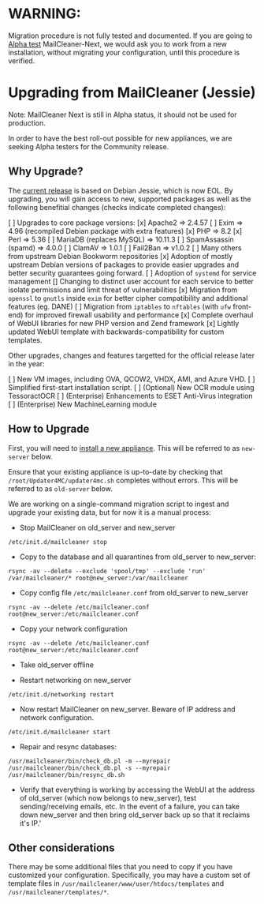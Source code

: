 # WARNING:

Migration procedure is not fully tested and documented. If you are going to [Alpha test](/CONTRIBUTING.md) MailCleaner-Next, we would ask you to work from a new installation, without migrating your configuration, until this procedure is verified.

# Upgrading from MailCleaner (Jessie)

Note: MailCleaner Next is still in Alpha status, it should not be used for production.

In order to have the best roll-out possible for new appliances, we are seeking Alpha testers for the Community release.

## Why Upgrade?

The [current release](https://github.com/MailCleaner/MailCleaner) is based on Debian Jessie, which is now EOL. By upgrading, you will gain access to new, supported packages as well as the following benefitial changes (checks indicate completed changes):

[ ] Upgrades to core package versions:
    [x] Apache2 => 2.4.57
    [ ] Exim => 4.96 (recompiled Debian package with extra features)
    [x] PHP => 8.2 
    [x] Perl => 5.36
    [ ] MariaDB (replaces MySQL) => 10.11.3
    [ ] SpamAssassin (spamd) => 4.0.0
    [ ] ClamAV => 1.0.1
    [ ] Fail2Ban => v1.0.2
    [ ] Many others from upstream Debian Bookworm repositories
[x] Adoption of mostly upstream Debian versions of packages to provide easier upgrades and better security guarantees going forward.
[ ] Adoption of `systemd` for service management
[] Changing to distinct user account for each service to better isolate permissions and limit threat of vulnerabilities
[x] Migration from `openssl` to `gnutls` inside `exim` for better cipher compatibility and additional features (eg. DANE)
[ ] Migration from `iptables` to `nftables` (with `ufw` front-end) for improved firewall usability and performance
[x] Complete overhaul of WebUI libraries for new PHP version and Zend framework
[x] Lightly updated WebUI template with backwards-compatibility for custom templates.

Other upgrades, changes and features targetted for the official release later in the year:

[ ] New VM images, including OVA, QCOW2, VHDX, AMI, and Azure VHD.
[ ] Simplified first-start installation script.
[ ] (Optional) New OCR module using TessoractOCR
[ ] (Enterprise) Enhancements to ESET Anti-Virus integration
[ ] (Enterprise) New MachineLearning module

## How to Upgrade

First, you will need to [install a new appliance](/INSTALL.md). This will be referred to as `new-server` below.

Ensure that your existing appliance is up-to-date by checking that `/root/Updater4MC/updater4mc.sh` completes without errors. This will be referred to as `old-server` below.

We are working on a single-command migration script to ingest and upgrade your existing data, but for now it is a manual process:

* Stop MailCleaner on old_server and new_server

```shell
/etc/init.d/mailcleaner stop
```

* Copy to the database and all quarantines from old_server to new_server:

```shell
rsync -av --delete --exclude 'spool/tmp' --exclude 'run' /var/mailcleaner/* root@new_server:/var/mailcleaner
```

* Copy config file `/etc/mailcleaner.conf` from old_server to new_server

```shell
rsync -av --delete /etc/mailcleaner.conf root@new_server:/etc/mailcleaner.conf
```

* Copy your network configuration

```shell
rsync -av --delete /etc/mailcleaner.conf root@new_server:/etc/mailcleaner.conf
```

* Take old_server offline

* Restart networking on new_server

```shell
/etc/init.d/networking restart
```

* Now restart MailCleaner on new_server. Beware of IP address and network configuration.

```shell
/etc/init.d/mailcleaner start
```

* Repair and resync databases:

```shell
/usr/mailcleaner/bin/check_db.pl -m --myrepair
/usr/mailcleaner/bin/check_db.pl -s --myrepair
/usr/mailcleaner/bin/resync_db.sh
```

* Verify that everything is working by accessing the WebUI at the address of old_server (which now belongs to new_server), test sending/receiving emails, etc. In the event of a failure, you can take down new_server and then bring old_server back up so that it reclaims it's IP.'

## Other considerations

There may be some additional files that you need to copy if you have customized your configuration. Specifically, you may have a custom set of template files in `/usr/mailcleaner/www/user/htdocs/templates` and `/usr/mailcleaner/templates/*`.
